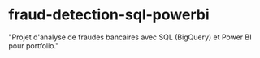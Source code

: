 # fraud-detection-sql-powerbi
"Projet d'analyse de fraudes bancaires avec SQL (BigQuery) et Power BI pour portfolio."
